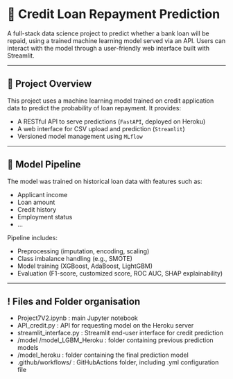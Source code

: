 # 🏦 Credit Loan Repayment Prediction

A full-stack data science project to predict whether a bank loan will be repaid, using a trained machine learning model served via an API. Users can interact with the model through a user-friendly web interface built with Streamlit.

---

## 🚀 Project Overview

This project uses a machine learning model trained on credit application data to predict the probability of loan repayment. It provides:

- A RESTful API to serve predictions (`FastAPI`, deployed on Heroku)
- A web interface for CSV upload and prediction (`Streamlit`)
- Versioned model management using `MLflow`

---

## 🧠 Model Pipeline

The model was trained on historical loan data with features such as:
- Applicant income
- Loan amount
- Credit history
- Employment status
- ...

Pipeline includes:
- Preprocessing (imputation, encoding, scaling)
- Class imbalance handling (e.g., SMOTE)
- Model training (XGBoost, AdaBoost, LightGBM)
- Evaluation (F1-score, customized score, ROC AUC, SHAP explainability)

---

## ! Files and Folder organisation
- Project7V2.ipynb : main Jupyter notebook
- API_credit.py : API for requesting model on the Heroku server
- streamlit_interface.py : Streamlit end-user interface for credit prediction
- /model /model_LGBM_Heroku : folder containing previous prediction models
- /model_heroku : folder containing the final prediction model
- .github/workflows/ : GitHubActions folder, including .yml configuration file

